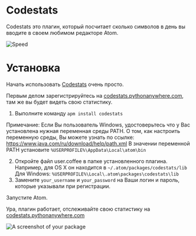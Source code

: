 # Codestats
Codestats это плагин, который посчитает сколько символов в день вы вводите в своем любимом редакторе Atom.

![Speed](http://s1.iconbird.com/ico/2013/11/504/w128h1281385326585speedometer.png)

# Установка
Начать использовать [Codestats](http://codestats.pythonanywhere.com) очень просто.

Первым делом зарегистрируйтесь на [сodestats.pythonanywhere.com](http://codestats.pythonanywhere.com), там же вы будет видеть свою статистику.

1. Выполните команду ```apm install codestats```

Примечание:
Если Вы пользователь Windows, удостоверьтесь что у Вас установлена нужная переменная среды PATH.
О том, как настроить переменную среды, Вы можете узнать по ссылке: https://www.java.com/ru/download/help/path.xml
В значении переменной PATH установите ```%USERPROFILE%\AppData\Local\atom\bin```

2. Откройте файл user.coffee в папке установленного плагина. Например, для OS X он находится в ```~/.atom/packages/codestats/lib``` Для Windows: ```%USERPROFILE%\Local\.atom\packages\codestats\lib```
3. Замените ```your_username``` и ```your_password``` на Ваши логин и пароль, которые указывали при регистрации.

Запустите Atom.

Ура, плагин работает, отслеживайте свою статистику на [сodestats.pythonanywhere.com](http://codestats.pythonanywhere.com)



![A screenshot of your package](https://f.cloud.github.com/assets/69169/2290250/c35d867a-a017-11e3-86be-cd7c5bf3ff9b.gif)
